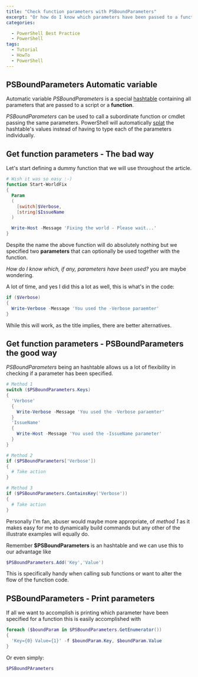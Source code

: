 ```yaml
---
title: "Check function parameters with PSBoundParameters"
excerpt: "Or how do I know which parameters have been passed to a function?"
categories:

  - PowerShell Best Practice
  - PowerShell
tags:
  - Tutorial
  - HowTo
  - PowerShell
---
```


## PSBoundParameters Automatic variable

Automatic variable *PSBoundParameters* is a special [hashtable](https://pscustomobject.github.io/powershell/PowerShell-HashTables/) containing all parameters that are passed to a script or a **function**.

*PSBoundParameters* can be used to call a subordinate function or cmdlet passing the same parameters.
PowerShell will automatically [splat](https://pscustomobject.github.io/powershell%20tips/PowerShell-Command-Splatting/) the hashtable's values instead of having to type each of the parameters individually.

## Get function parameters - The bad way

Let's start defining a dummy function that we will use throughout the article.

```powershell
# Wish it was so easy :-)
function Start-WorldFix
{
  Param
  (
    [switch]$Verbose,
    [string]$IssueName
  )

  Write-Host -Message 'Fixing the world - Please wait...'
}
```

Despite the name the above function will do absolutely nothing but we specified two **parameters** that can optionally be used together with the function.

*How do I know which, if any, parameters have been used?* you are maybe wondering.

A lot of time, and yes I did this a lot as well, this is what's in the code:

```powershell
if ($Verbose)
{
  Write-Verbose -Message 'You used the -Verbose paraemter'
}
```

While this will work, as the title implies, there are better alternatives. 

## Get function parameters - PSBoundParameters the good way

*PSBoundParameters* being an hashtable allows us a lot of flexibility in checking if a parameter has been specified.

```powershell
# Method 1
switch ($PSBoundParameters.Keys)
{
  'Verbose'
  {
    Write-Verbose -Message 'You used the -Verbose paraemter'
  }
  'IssueName'
  {
    Write-Host -Message 'You used the -IssueName parameter'
  }
}

# Method 2
if ($PSBoundParameters['Verbose'])
{
  # Take action
}

# Method 3
if ($PSBoundParameters.ContainsKey('Verbose'))
{
  # Take action
}
```

Personally I'm fan, abuser would maybe more appropriate, of *method 1* as it makes easy for me to dynamically build commands but any other of the illustrate examples will equally do.

Remember **$PSBoundParameters** is an hashtable and we can use this to our advantage like

```powershell
$PSBoundParameters.Add('Key','Value')
```

This is specifically handy when calling sub functions or want to alter the flow of the function code.

## PSBoundParameters - Print parameters

If all we want to accomplish is printing which parameter have been specified for a function this is easily accomplished with

```powershell
foreach ($boundParam in $PSBoundParameters.GetEnumerator())
{
  'Key={0} Value={1}' -f $boundParam.Key, $boundParam.Value
}
```

Or even simply:

```powershell
$PSBoundPArameters
```
